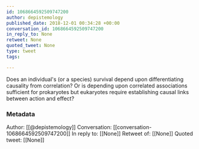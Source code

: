 ```yaml
---
id: 1068664592509747200
author: depistemology
published_date: 2018-12-01 00:34:28 +00:00
conversation_id: 1068664592509747200
in_reply_to: None
retweet: None
quoted_tweet: None
type: tweet
tags:

---
```


Does an individual's (or a species) survival depend upon differentiating causality from correlation? Or is depending upon correlated associations sufficient for prokaryotes but eukaryotes require establishing causal links between action and effect?

### Metadata

Author: [[@depistemology]]
Conversation: [[conversation-1068664592509747200]]
In reply to: [[None]]
Retweet of: [[None]]
Quoted tweet: [[None]]
